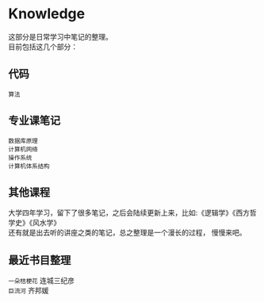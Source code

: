 # Knowledge
这部分是日常学习中笔记的整理。  
目前包括这几个部分：  
  
## 代码
`算法`  
  
## 专业课笔记
`数据库原理`  
`计算机网络`  
`操作系统`  
`计算机体系结构`
  
## 其他课程 
大学四年学习，留下了很多笔记，之后会陆续更新上来，比如:《逻辑学》《西方哲学史》《风水学》  
还有就是出去听的讲座之类的笔记，总之整理是一个漫长的过程， 慢慢来吧。
  
## 最近书目整理
`一朵桔梗花` 连城三纪彦  
`巨流河` 齐邦媛  

